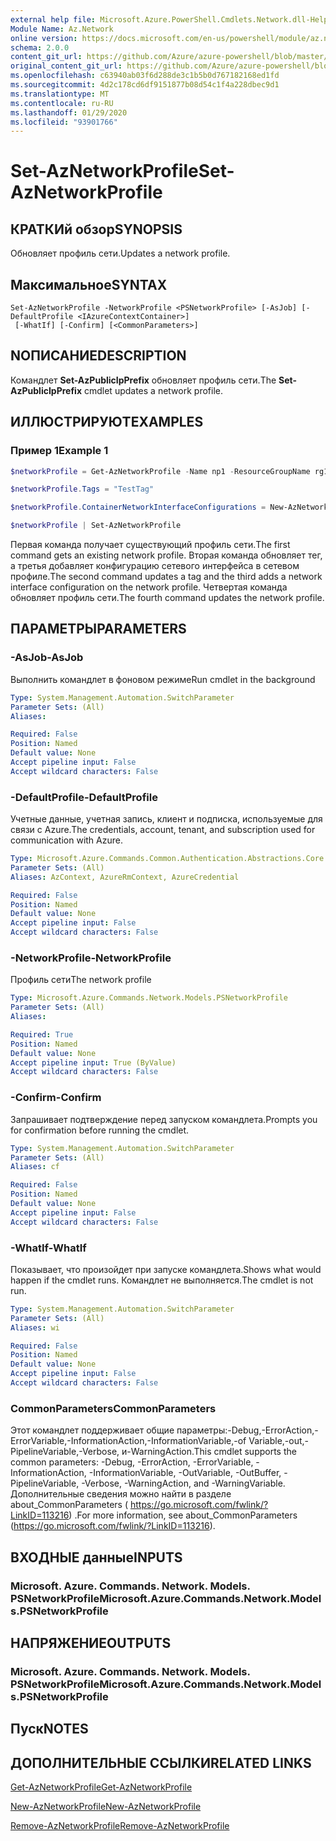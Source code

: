 ```yaml
---
external help file: Microsoft.Azure.PowerShell.Cmdlets.Network.dll-Help.xml
Module Name: Az.Network
online version: https://docs.microsoft.com/en-us/powershell/module/az.network/set-aznetworkprofile
schema: 2.0.0
content_git_url: https://github.com/Azure/azure-powershell/blob/master/src/Network/Network/help/Set-AzNetworkProfile.md
original_content_git_url: https://github.com/Azure/azure-powershell/blob/master/src/Network/Network/help/Set-AzNetworkProfile.md
ms.openlocfilehash: c63940ab03f6d288de3c1b5b0d767182168ed1fd
ms.sourcegitcommit: 4d2c178cd6df9151877b08d54c1f4a228dbec9d1
ms.translationtype: MT
ms.contentlocale: ru-RU
ms.lasthandoff: 01/29/2020
ms.locfileid: "93901766"
---
```

# <span data-ttu-id="4d58b-101">Set-AzNetworkProfile</span><span class="sxs-lookup"><span data-stu-id="4d58b-101">Set-AzNetworkProfile</span></span>

## <span data-ttu-id="4d58b-102">КРАТКИй обзор</span><span class="sxs-lookup"><span data-stu-id="4d58b-102">SYNOPSIS</span></span>
<span data-ttu-id="4d58b-103">Обновляет профиль сети.</span><span class="sxs-lookup"><span data-stu-id="4d58b-103">Updates a network profile.</span></span>

## <span data-ttu-id="4d58b-104">Максимальное</span><span class="sxs-lookup"><span data-stu-id="4d58b-104">SYNTAX</span></span>

```
Set-AzNetworkProfile -NetworkProfile <PSNetworkProfile> [-AsJob] [-DefaultProfile <IAzureContextContainer>]
 [-WhatIf] [-Confirm] [<CommonParameters>]
```

## <span data-ttu-id="4d58b-105">NОПИСАНИЕ</span><span class="sxs-lookup"><span data-stu-id="4d58b-105">DESCRIPTION</span></span>
<span data-ttu-id="4d58b-106">Командлет **Set-AzPublicIpPrefix** обновляет профиль сети.</span><span class="sxs-lookup"><span data-stu-id="4d58b-106">The **Set-AzPublicIpPrefix** cmdlet updates a network profile.</span></span>

## <span data-ttu-id="4d58b-107">ИЛЛЮСТРИРУЮТ</span><span class="sxs-lookup"><span data-stu-id="4d58b-107">EXAMPLES</span></span>

### <span data-ttu-id="4d58b-108">Пример 1</span><span class="sxs-lookup"><span data-stu-id="4d58b-108">Example 1</span></span>
```powershell
$networkProfile = Get-AzNetworkProfile -Name np1 -ResourceGroupName rg1

$networkProfile.Tags = "TestTag"

$networkProfile.ContainerNetworkInterfaceConfigurations = New-AzNetworkProfileContainerNicConfig -Name cnicconfig1

$networkProfile | Set-AzNetworkProfile
```

<span data-ttu-id="4d58b-109">Первая команда получает существующий профиль сети.</span><span class="sxs-lookup"><span data-stu-id="4d58b-109">The first command gets an existing network profile.</span></span> <span data-ttu-id="4d58b-110">Вторая команда обновляет тег, а третья добавляет конфигурацию сетевого интерфейса в сетевом профиле.</span><span class="sxs-lookup"><span data-stu-id="4d58b-110">The second command updates a tag and the third adds a network interface configuration on the network profile.</span></span> <span data-ttu-id="4d58b-111">Четвертая команда обновляет профиль сети.</span><span class="sxs-lookup"><span data-stu-id="4d58b-111">The fourth command updates the network profile.</span></span>

## <span data-ttu-id="4d58b-112">ПАРАМЕТРЫ</span><span class="sxs-lookup"><span data-stu-id="4d58b-112">PARAMETERS</span></span>

### <span data-ttu-id="4d58b-113">-AsJob</span><span class="sxs-lookup"><span data-stu-id="4d58b-113">-AsJob</span></span>
<span data-ttu-id="4d58b-114">Выполнить командлет в фоновом режиме</span><span class="sxs-lookup"><span data-stu-id="4d58b-114">Run cmdlet in the background</span></span>

```yaml
Type: System.Management.Automation.SwitchParameter
Parameter Sets: (All)
Aliases:

Required: False
Position: Named
Default value: None
Accept pipeline input: False
Accept wildcard characters: False
```

### <span data-ttu-id="4d58b-115">-DefaultProfile</span><span class="sxs-lookup"><span data-stu-id="4d58b-115">-DefaultProfile</span></span>
<span data-ttu-id="4d58b-116">Учетные данные, учетная запись, клиент и подписка, используемые для связи с Azure.</span><span class="sxs-lookup"><span data-stu-id="4d58b-116">The credentials, account, tenant, and subscription used for communication with Azure.</span></span>

```yaml
Type: Microsoft.Azure.Commands.Common.Authentication.Abstractions.Core.IAzureContextContainer
Parameter Sets: (All)
Aliases: AzContext, AzureRmContext, AzureCredential

Required: False
Position: Named
Default value: None
Accept pipeline input: False
Accept wildcard characters: False
```

### <span data-ttu-id="4d58b-117">-NetworkProfile</span><span class="sxs-lookup"><span data-stu-id="4d58b-117">-NetworkProfile</span></span>
<span data-ttu-id="4d58b-118">Профиль сети</span><span class="sxs-lookup"><span data-stu-id="4d58b-118">The network profile</span></span>

```yaml
Type: Microsoft.Azure.Commands.Network.Models.PSNetworkProfile
Parameter Sets: (All)
Aliases:

Required: True
Position: Named
Default value: None
Accept pipeline input: True (ByValue)
Accept wildcard characters: False
```

### <span data-ttu-id="4d58b-119">-Confirm</span><span class="sxs-lookup"><span data-stu-id="4d58b-119">-Confirm</span></span>
<span data-ttu-id="4d58b-120">Запрашивает подтверждение перед запуском командлета.</span><span class="sxs-lookup"><span data-stu-id="4d58b-120">Prompts you for confirmation before running the cmdlet.</span></span>

```yaml
Type: System.Management.Automation.SwitchParameter
Parameter Sets: (All)
Aliases: cf

Required: False
Position: Named
Default value: None
Accept pipeline input: False
Accept wildcard characters: False
```

### <span data-ttu-id="4d58b-121">-WhatIf</span><span class="sxs-lookup"><span data-stu-id="4d58b-121">-WhatIf</span></span>
<span data-ttu-id="4d58b-122">Показывает, что произойдет при запуске командлета.</span><span class="sxs-lookup"><span data-stu-id="4d58b-122">Shows what would happen if the cmdlet runs.</span></span>
<span data-ttu-id="4d58b-123">Командлет не выполняется.</span><span class="sxs-lookup"><span data-stu-id="4d58b-123">The cmdlet is not run.</span></span>

```yaml
Type: System.Management.Automation.SwitchParameter
Parameter Sets: (All)
Aliases: wi

Required: False
Position: Named
Default value: None
Accept pipeline input: False
Accept wildcard characters: False
```

### <span data-ttu-id="4d58b-124">CommonParameters</span><span class="sxs-lookup"><span data-stu-id="4d58b-124">CommonParameters</span></span>
<span data-ttu-id="4d58b-125">Этот командлет поддерживает общие параметры:-Debug,-ErrorAction,-ErrorVariable,-InformationAction,-InformationVariable,-of Variable,-out,-PipelineVariable,-Verbose, и-WarningAction.</span><span class="sxs-lookup"><span data-stu-id="4d58b-125">This cmdlet supports the common parameters: -Debug, -ErrorAction, -ErrorVariable, -InformationAction, -InformationVariable, -OutVariable, -OutBuffer, -PipelineVariable, -Verbose, -WarningAction, and -WarningVariable.</span></span> <span data-ttu-id="4d58b-126">Дополнительные сведения можно найти в разделе about_CommonParameters ( https://go.microsoft.com/fwlink/?LinkID=113216) .</span><span class="sxs-lookup"><span data-stu-id="4d58b-126">For more information, see about_CommonParameters (https://go.microsoft.com/fwlink/?LinkID=113216).</span></span>

## <span data-ttu-id="4d58b-127">ВХОДНЫЕ данные</span><span class="sxs-lookup"><span data-stu-id="4d58b-127">INPUTS</span></span>

### <span data-ttu-id="4d58b-128">Microsoft. Azure. Commands. Network. Models. PSNetworkProfile</span><span class="sxs-lookup"><span data-stu-id="4d58b-128">Microsoft.Azure.Commands.Network.Models.PSNetworkProfile</span></span>

## <span data-ttu-id="4d58b-129">НАПРЯЖЕНИЕ</span><span class="sxs-lookup"><span data-stu-id="4d58b-129">OUTPUTS</span></span>

### <span data-ttu-id="4d58b-130">Microsoft. Azure. Commands. Network. Models. PSNetworkProfile</span><span class="sxs-lookup"><span data-stu-id="4d58b-130">Microsoft.Azure.Commands.Network.Models.PSNetworkProfile</span></span>

## <span data-ttu-id="4d58b-131">Пуск</span><span class="sxs-lookup"><span data-stu-id="4d58b-131">NOTES</span></span>

## <span data-ttu-id="4d58b-132">ДОПОЛНИТЕЛЬНЫЕ ССЫЛКИ</span><span class="sxs-lookup"><span data-stu-id="4d58b-132">RELATED LINKS</span></span>

[<span data-ttu-id="4d58b-133">Get-AzNetworkProfile</span><span class="sxs-lookup"><span data-stu-id="4d58b-133">Get-AzNetworkProfile</span></span>](./Get-AzNetworkProfile.md)

[<span data-ttu-id="4d58b-134">New-AzNetworkProfile</span><span class="sxs-lookup"><span data-stu-id="4d58b-134">New-AzNetworkProfile</span></span>](./New-AzNetworkProfile.md)

[<span data-ttu-id="4d58b-135">Remove-AzNetworkProfile</span><span class="sxs-lookup"><span data-stu-id="4d58b-135">Remove-AzNetworkProfile</span></span>](./Remove-AzNetworkProfile.md)
